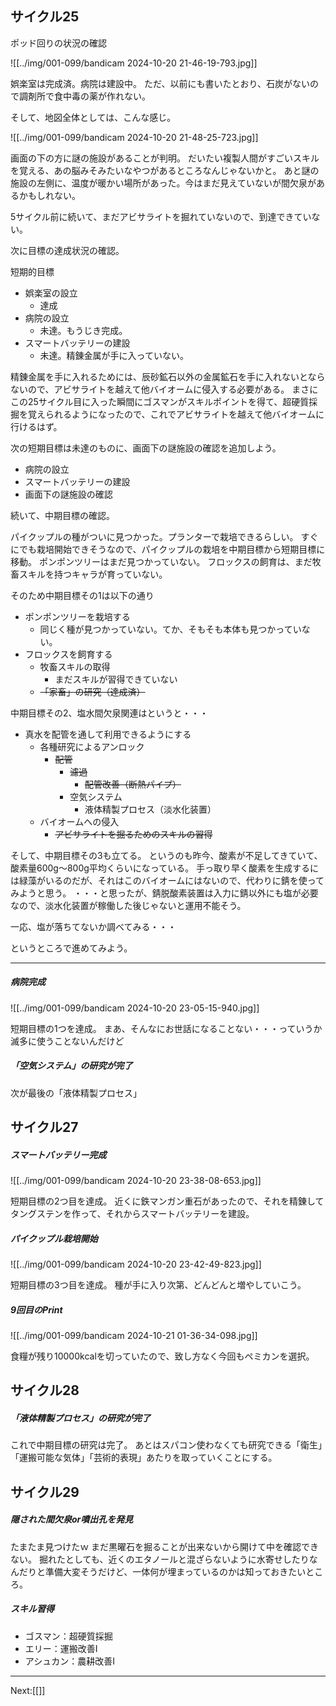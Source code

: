## サイクル25

ポッド回りの状況の確認

![[../img/001-099/bandicam 2024-10-20 21-46-19-793.jpg]]

娯楽室は完成済。病院は建設中。
ただ、以前にも書いたとおり、石炭がないので調剤所で食中毒の薬が作れない。

そして、地図全体としては、こんな感じ。

![[../img/001-099/bandicam 2024-10-20 21-48-25-723.jpg]]

画面の下の方に謎の施設があることが判明。
だいたい複製人間がすごいスキルを覚える、あの脳みそみたいなやつがあるところなんじゃないかと。
あと謎の施設の左側に、温度が暖かい場所があった。今はまだ見えていないが間欠泉があるかもしれない。

5サイクル前に続いて、まだアビサライトを掘れていないので、到達できていない。

次に目標の達成状況の確認。

短期的目標

- 娯楽室の設立
	- 達成
- 病院の設立
	- 未達。もうじき完成。
- スマートバッテリーの建設
	- 未達。精錬金属が手に入っていない。

精錬金属を手に入れるためには、辰砂鉱石以外の金属鉱石を手に入れないとならないので、アビサライトを越えて他バイオームに侵入する必要がある。
まさにこの25サイクル目に入った瞬間にゴスマンがスキルポイントを得て、超硬質採掘を覚えられるようになったので、これでアビサライトを越えて他バイオームに行けるはず。

次の短期目標は未達のものに、画面下の謎施設の確認を追加しよう。

- 病院の設立
- スマートバッテリーの建設
- 画面下の謎施設の確認

続いて、中期目標の確認。

パイクップルの種がついに見つかった。プランターで栽培できるらしい。
すぐにでも栽培開始できそうなので、パイクップルの栽培を中期目標から短期目標に移動。
ポンポンツリーはまだ見つかっていない。
フロックスの飼育は、まだ牧畜スキルを持つキャラが育っていない。

そのため中期目標その1は以下の通り

- ポンポンツリーを栽培する
	- 同じく種が見つかっていない。てか、そもそも本体も見つかっていない。
- フロックスを飼育する
	- 牧畜スキルの取得
		- まだスキルが習得できていない
	- ~~「家畜」の研究（達成済）~~

中期目標その2、塩水間欠泉関連はというと・・・

- 真水を配管を通して利用できるようにする
	- 各種研究によるアンロック
		- ~~配管~~
			- ~~濾過~~
				- ~~配管改善（断熱パイプ）~~
			- 空気システム
				- 液体精製プロセス（淡水化装置）
	- バイオームへの侵入
		- ~~アビサライトを掘るためのスキルの習得~~

そして、中期目標その3も立てる。
というのも昨今、酸素が不足してきていて、酸素量600g～800g平均くらいになっている。
手っ取り早く酸素を生成するには緑藻がいるのだが、それはこのバイオームにはないので、代わりに錆を使ってみようと思う。
・・・と思ったが、錆脱酸素装置は入力に錆以外にも塩が必要なので、淡水化装置が稼働した後じゃないと運用不能そう。

一応、塩が落ちてないか調べてみる・・・

というところで進めてみよう。

----

##### 病院完成

![[../img/001-099/bandicam 2024-10-20 23-05-15-940.jpg]]

短期目標の1つを達成。
まあ、そんなにお世話になることない・・・っていうか滅多に使うことないんだけど

##### 「空気システム」の研究が完了

次が最後の「液体精製プロセス」

## サイクル27

##### スマートバッテリー完成

![[../img/001-099/bandicam 2024-10-20 23-38-08-653.jpg]]

短期目標の2つ目を達成。
近くに鉄マンガン重石があったので、それを精錬してタングステンを作って、それからスマートバッテリーを建設。

##### パイクップル栽培開始

![[../img/001-099/bandicam 2024-10-20 23-42-49-823.jpg]]

短期目標の3つ目を達成。
種が手に入り次第、どんどんと増やしていこう。

##### 9回目のPrint

![[../img/001-099/bandicam 2024-10-21 01-36-34-098.jpg]]

食糧が残り10000kcalを切っていたので、致し方なく今回もペミカンを選択。

## サイクル28

##### 「液体精製プロセス」の研究が完了

これで中期目標の研究は完了。
あとはスパコン使わなくても研究できる「衛生」「運搬可能な気体」「芸術的表現」あたりを取っていくことにする。

## サイクル29

##### 隠された間欠泉or噴出孔を発見

たまたま見つけたｗ
まだ黒曜石を掘ることが出来ないから開けて中を確認できない。
掘れたとしても、近くのエタノールと混ざらないように水寄せしたりなんだりと準備大変そうだけど、一体何が埋まっているのかは知っておきたいところ。

##### スキル習得

- ゴスマン：超硬質採掘
- エリー：運搬改善I
- アシュカン：農耕改善I

----
Next:[[]]